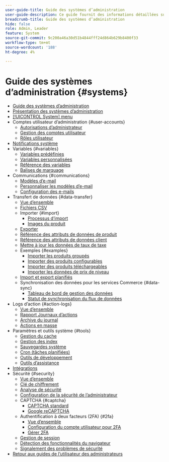 ```yaml
---
user-guide-title: Guide des systèmes d’administration
user-guide-description: Ce guide fournit des informations détaillées sur la sécurité des administrateurs, les opérations de maintenance et les ressources à l’échelle du système qui prennent en charge les fonctions organisationnelles au sein de votre boutique Adobe Commerce.
breadcrumb-title: Guide des systèmes d’administration
hide: false
role: Admin, Leader
feature: System
source-git-commit: 9c200a46a30d51b4844fff24d864b629b8400f33
workflow-type: tm+mt
source-wordcount: '188'
ht-degree: 4%

---
```



# Guide des systèmes d’administration {#systems}

- [Guide des systèmes d’administration](guide-overview.md)
- [Présentation des systèmes d’administration](introduction.md)
- [[!UICONTROL System] menu](system-menu.md)
- Comptes utilisateur d’administration {#user-accounts}
   - [Autorisations d’administrateur](permissions.md)
   - [Gestion des comptes utilisateur](permissions-users-all.md)
   - [Rôles utilisateur](permissions-user-roles.md)
- [Notifications système](notifications.md)
- Variables {#variables}
   - [Variables prédéfinies](variables-predefined.md)
   - [Variables personnalisées](variables-custom.md)
   - [Référence des variables](variables-reference.md)
   - [Balises de marquage](markup-tags.md)
- Communications {#communications}
   - [Modèles d’e-mail](email-templates.md)
   - [Personnaliser les modèles d’e-mail](email-template-custom.md)
   - [Configuration des e-mails](email-communications.md)
- Transfert de données {#data-transfer}
   - [Vue d’ensemble](data-transfer.md)
   - [Fichiers CSV](data-csv.md)
   - Importer {#import}
      - [Processus d’import](data-import.md)
      - [Images du produit](data-import-product-images.md)
   - [Exporter](data-export.md)
   - [Référence des attributs de données de produit](data-attributes-product.md)
   - [Référence des attributs de données client](data-attributes-customer.md)
   - [Mettre à jour les données de taux de taxe](data-transfer-tax-rates.md)
   - Exemples {#examples}
      - [Importer les produits groupés](data-transfer-bundle-products.md)
      - [Importer des produits configurables](data-transfer-configurable-products.md)
      - [Importer des produits téléchargeables](data-transfer-downloadable-products.md)
      - [Importer les données de prix de niveau](data-import-price-tier.md)
   - [Import et export planifiés](data-scheduled-import-export.md)
   - Synchronisation des données pour les services Commerce {#data-sync}
      - [Tableau de bord de gestion des données](data-dashboard.md)
      - [Statut de synchronisation du flux de données](data-feed-sync-status.md)
- Logs d’action {#action-logs}
   - [Vue d’ensemble](action-log.md)
   - [Rapport Journaux d’actions](action-log-report.md)
   - [Archive du journal](action-log-archive.md)
   - [Actions en masse](action-log-bulk-actions.md)
- Paramètres et outils système {#tools}
   - [Gestion du cache](cache-management.md)
   - [Gestion des index](index-management.md)
   - [Sauvegardes système](backups.md)
   - [Cron (tâches planifiées)](cron.md)
   - [Outils de développement](developer-tools.md)
   - [Outils d’assistance](support.md)
- [Intégrations](integrations.md)
- Sécurité {#security}
   - [Vue d’ensemble](security.md)
   - [Clé de chiffrement](encryption-key.md)
   - [Analyse de sécurité](security-scan.md)
   - [Configuration de la sécurité de l’administrateur](security-admin.md)
   - CAPTCHA {#captcha}
      - [CAPTCHA standard](security-captcha.md)
      - [Google reCAPTCHA](security-google-recaptcha.md)
   - Authentification à deux facteurs (2FA) {#2fa}
      - [Vue d’ensemble](security-two-factor-authentication.md)
      - [Configuration du compte utilisateur pour 2FA](security-two-factor-authentication-use.md)
      - [Gérer 2FA](security-two-factor-authentication-manage.md)
   - [Gestion de session](security-session-management.md)
   - [Détection des fonctionnalités du navigateur](security-browser-capabilities-detection.md)
   - [Signalement des problèmes de sécurité](security-issue-reporting.md)
- [Retour aux guides de l’utilisateur des administrateurs](https://experienceleague.adobe.com/fr/docs/commerce-admin/user-guides/home)


